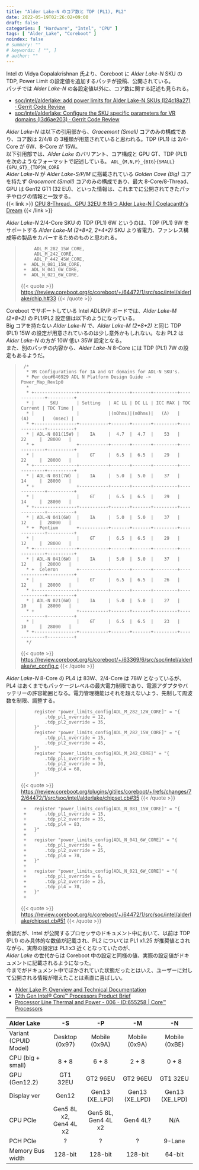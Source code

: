```yaml
---
title: "Alder Lake-N のコア数と TDP (PL1), PL2"
date: 2022-05-19T02:26:02+09:00
draft: false
categories: [ "Hardware", "Intel", "CPU" ]
tags: [ "Alder_Lake", "Coreboot" ]
noindex: false
# summary: ""
# keywords: [ "", ]
# author: ""
---
```


Intel の Vidya Gopalakrishnan 氏より、Coreboot に *Alder Lake-N* SKU の TDP, Power Limit の設定値を追加するパッチが投稿、公開されている。  
パッチでは *Alder Lake-N* の各設定値以外に、コア数に関する記述も見られる。  

 * [soc/intel/alderlake: add power limits for Alder Lake-N SKUs (I24c18a27) · Gerrit Code Review](https://review.coreboot.org/c/coreboot/+/64472/1)
 * [soc/intel/alderlake: Configure the SKU specific parameters for VR domains (I3d6ae203) · Gerrit Code Review](https://review.coreboot.org/c/coreboot/+/63369/6)

*Alder Lake-N* は以下の引用部から、*Gracemont (Small)* コアのみの構成であり、コア数は 2/4/8 の 3種類が用意されていると思われる。TDP (PL1) は 2/4-Core が 6W、8-Core が 15W。  
以下引用部では、*Alder Lake* のバリアント、コア構成と GPU GT、TDP (PL1) を次のようなフォーマットで記述している。 `ADL_{M,N,P}_{BIG}{SMALL}{GPU_GT}_{TDP}W_CORE`  
*Alder Lake-N* が *Alder Lake-S/P/M* に搭載されている *Golden Cove (Big)* コアを持たず *Gracemont (Small)* コアのみの構成であり、最大 8-Core/8-Thread、GPU は Gen12 GT1 (32 EU)、といった情報は、これまでに公開されてきたパッチやログの情報と一致する。  
{{< link >}} [CPU 8-Thread、GPU 32EU を持つ Alder Lake-N | Coelacanth's Dream](/posts/2022/02/04/adl_n-8thread/) {{< /link >}}

*Alder Lake-N* 2/4-Core SKU の TDP (PL1) 6W というのは、TDP (PL1) 9W をサポートする *Alder Lake-M (2+8+2, 2+4+2)* SKU より省電力、ファンレス構成等の製品をカバーするためのものと思われる。  

 > 		 	ADL_M_282_15W_CORE,
 > 		 	ADL_M_242_CORE,
 > 		 	ADL_P_442_45W_CORE,
 > 		+  ADL_N_081_15W_CORE,
 > 		+  ADL_N_041_6W_CORE,
 > 		+  ADL_N_021_6W_CORE,
 >
 > {{< quote >}} <https://review.coreboot.org/c/coreboot/+/64472/1/src/soc/intel/alderlake/chip.h#33> {{< /quote >}}

Coreboot でサポートしている Intel ADLRVP ボードでは、*Alder Lake-M (2+8+2)* の PL1/PL2 設定値は以下のようになっている。  
Big コアを持たない *Alder Lake-N* で、*Alder Lake-M (2+8+2)* と同じ TDP (PL1) 15W の設定が用意されているのは少し意外かもしれない。なお PL2 は *Alder Lake-N* の方が 10W 低い 35W 設定となる。  
また、別のパッチの内容から、*Alder Lake-N* 8-Core には TDP (PL1) 7W の設定もあるようだ。  

 > 		/*
 > 		 * VR Configurations for IA and GT domains for ADL-N SKU's.
 > 		 * Per doc#646929 ADL N Platform Design Guide -> Power_Map_Rev1p0
 > 		 *
 > 		 * +----------------+-----------+-------+-------+---------+-------------+----------+
 > 		 * |      SKU       | Setting   | AC LL | DC LL | ICC MAX | TDC Current | TDC Time |
 > 		 * |                |           |(mOhms)|(mOhms)|   (A)   |     (A)     |   (msec) |
 > 		 * +----------------+-----------+-------+-------+---------+-------------+----------+
 > 		 * | ADL-N 081(15W) |    IA     |  4.7  |  4.7  |    53   |      22     |  28000   |
 > 		 * +                +-----------+-------+-------+---------+-------------+----------+
 > 		 * |                |    GT     |  6.5  |  6.5  |    29   |      22     |  28000   |
 > 		 * +----------------+-----------+-------+-------+---------+-------------+----------+
 > 		 * | ADL-N 081(7W)  |    IA     |  5.0  |  5.0  |    37   |      14     |  28000   |
 > 		 * +                +-----------+-------+-------+---------+-------------+----------+
 > 		 * |                |    GT     |  6.5  |  6.5  |    29   |      14     |  28000   |
 > 		 * +----------------+-----------+-------+-------+---------+-------------+----------+
 > 		 * | ADL-N 041(6W)  |    IA     |  5.0  |  5.0  |    37   |      12     |  28000   |
 > 		 * +  Pentium       +-----------+-------+-------+---------+-------------+----------+
 > 		 * |                |    GT     |  6.5  |  6.5  |    29   |      12     |  28000   |
 > 		 * +----------------+-----------+-------+-------+---------+-------------+----------+
 > 		 * | ADL-N 041(6W)  |    IA     |  5.0  |  5.0  |    37   |      12     |  28000   |
 > 		 * +  Celeron       +-----------+-------+-------+---------+-------------+----------+
 > 		 * |                |    GT     |  6.5  |  6.5  |    26   |      12     |  28000   |
 > 		 * +----------------+-----------+-------+-------+---------+-------------+----------+
 > 		 * | ADL-N 021(6W)  |    IA     |  5.0  |  5.0  |    27   |      10     |  28000   |
 > 		 * +                +-----------+-------+-------+---------+-------------+----------+
 > 		 * |                |    GT     |  6.5  |  6.5  |    23   |      10     |  28000   |
 > 		 * +----------------+-----------+-------+-------+---------+-------------+----------+
 > 		 */
 >
 > {{< quote >}} <https://review.coreboot.org/c/coreboot/+/63369/6/src/soc/intel/alderlake/vr_config.c> {{< /quote >}}

*Alder Lake-N* 8-Core の PL4 は 83W、2/4-Core は 78W となっているが、PL4 はあくまでもパッケージレベルの最大電力制限であり、電源アダプタやバッテリーの許容範囲となる。電力管理機能はそれを超えないよう、先制して周波数を制限、調整する。  

 > 			register "power_limits_config[ADL_M_282_12W_CORE]" = "{
 > 				.tdp_pl1_override = 12,
 > 				.tdp_pl2_override = 35,
 > 			}"
 > 			register "power_limits_config[ADL_M_282_15W_CORE]" = "{
 > 				.tdp_pl1_override = 15,
 > 				.tdp_pl2_override = 45,
 > 			}"
 > 			register "power_limits_config[ADL_M_242_CORE]" = "{
 > 				.tdp_pl1_override = 9,
 > 				.tdp_pl2_override = 30,
 > 				.tdp_pl4 = 68,
 > 			}"
 >
 > {{< quote >}} <https://review.coreboot.org/plugins/gitiles/coreboot/+/refs/changes/72/64472/1/src/soc/intel/alderlake/chipset.cb#35> {{< /quote >}}
 >
 > 		+	register "power_limits_config[ADL_N_081_15W_CORE]" = "{
 > 		+		.tdp_pl1_override = 15,
 > 		+		.tdp_pl2_override = 35,
 > 		+		.tdp_pl4 = 83,
 > 		+	}"
 > 		+
 > 		+	register "power_limits_config[ADL_N_041_6W_CORE]" = "{
 > 		+		.tdp_pl1_override = 6,
 > 		+		.tdp_pl2_override = 25,
 > 		+		.tdp_pl4 = 78,
 > 		+	}"
 > 		+
 > 		+	register "power_limits_config[ADL_N_021_6W_CORE]" = "{
 > 		+		.tdp_pl1_override = 6,
 > 		+		.tdp_pl2_override = 25,
 > 		+		.tdp_pl4 = 78,
 > 		+	}"
 > 		+
 >
 > {{< quote >}} <https://review.coreboot.org/c/coreboot/+/64472/1/src/soc/intel/alderlake/chipset.cb#51> {{< /quote >}}

余談だが、Intel が公開するプロセッサのドキュメント中において、以前は TDP (PL1) のみ具体的な数値が記載され、PL2 については PL1 x1.25 が推奨値とされながら、実際の設定は PL1 x3 近くとなっていたのが、  
*Alder Lake* の世代からは Coreboot 中の設定と同様の値、実際の設定値がドキュメントに記載されるようになった。  
今までがドキュメント中でぼかされていた状態だったとはいえ、ユーザーに対して公開される情報が増えたことは素直に喜ばしい。  

 * [Alder Lake P: Overview and Technical Documentation](https://www.intel.com/content/www/us/en/products/platforms/details/alder-lake-p.html)
 * [12th Gen Intel® Core™ Processors Product Brief](https://www.intel.com/content/www/us/en/products/docs/processors/core/12th-gen-core-mobile-processors-brief.html)
 * [Processor Line Thermal and Power - 006 - ID:655258 | Core™ Processors](https://edc.intel.com/content/www/us/en/design/ipla/software-development-platforms/client/platforms/alder-lake-desktop/12th-generation-intel-core-processors-datasheet-volume-1-of-2/006/processor-line-thermal-and-power/)

| Alder Lake | -S | -P | -M | -N |
| :-- | :--: | :--: | :--: | :--: |
| Variant (CPUID Model) | Desktop (0x97) | Mobile (0x9A) | Mobile (0x9A) | Mobile (0xBE) |
| CPU (big + small) | 8 + 8 | 6 + 8 | 2 + 8 | 0 + 8 |
| GPU (Gen12.2) | GT1 32EU | GT2 96EU | GT2 96EU | GT1 32EU |
| Display ver | Gen12 | Gen13 (XE_LPD) | Gen13 (XE_LPD) | Gen13 (XE_LPD) |
| CPU PCIe | Gen5 8L x2,<br>Gen4 4L x2 | Gen5 8L,<br>Gen4 4L x2 | Gen4 4L? | N/A |
| PCH PCIe | ? | ? | ? | 9-Lane |
| Memory Bus width | 128-bit |128-bit |128-bit | 64-bit |
